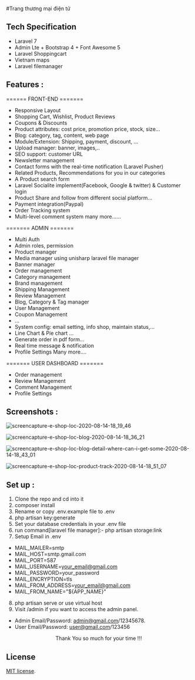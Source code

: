 #Trang thương mại điện tử

## Tech Specification

- Laravel 7
- Admin Lte + Bootstrap 4 + Font Awesome 5
- Laravel Shoppingcart
- Vietnam maps
- Laravel filemanager

## Features :

====== FRONT-END =======

- Responsive Layout
- Shopping Cart, Wishlist, Product Reviews
- Coupons & Discounts
- Product attributes: cost price, promotion price, stock, size...
- Blog: category, tag, content, web page 
- Module/Extension: Shipping, payment, discount, ...
- Upload manager: banner, images,..
- SEO support: customer URL
- Newsletter management
- Contact forms with the real-time notification (Laravel Pusher)
- Related Products, Recommendations for you in our categories
- A Product search form
- Laravel Socialite implement(Facebook, Google & twitter) & Customer login
- Product Share and follow from different social platform...
- Payment integration(Paypal)
- Order Tracking system
- Multi-level comment system
many more......

======= ADMIN =======

- Multi Auth 
- Admin roles, permission
- Product manager
- Media manager using unisharp laravel file manager
- Banner manager
- Order management
- Category management
- Brand management
- Shipping Management
- Review Management
- Blog, Category & Tag manager
- User Management
- Coupon Management
- ...
- System config: email setting, info shop, maintain status,...
- Line Chart & Pie chart ...
- Generate order in pdf form...
- Real time message & notification
- Profile Settings
Many more....


======= USER DASHBOARD =======

- Order management
- Review Management
- Comment Management
- Profile Settings


## Screenshots :

![screencapture-e-shop-loc-2020-08-14-18_19_46](https://user-images.githubusercontent.com/29488275/90719631-a1940d00-e2d4-11ea-89a3-eb36960d687d.png)

![screencapture-e-shop-loc-blog-2020-08-14-18_36_21](https://user-images.githubusercontent.com/29488275/90719648-a8228480-e2d4-11ea-9c57-5ed7aef50e26.png)

![screencapture-e-shop-loc-blog-detail-where-can-i-get-some-2020-08-14-18_43_01](https://user-images.githubusercontent.com/29488275/90719658-ace73880-e2d4-11ea-9cb2-13f2b3b0c4d2.png)

![screencapture-e-shop-loc-product-track-2020-08-14-18_51_07](https://user-images.githubusercontent.com/29488275/90719682-bbcdeb00-e2d4-11ea-8e4e-7d6bfab1c421.png)

## Set up :

1. Clone the repo and cd into it
2. composer install
3. Rename or copy .env.example file to .env
4. php artisan key:generate
5. Set your database credentials in your .env file
6. run command[laravel file manager]:-  php artisan storage:link
7. Setup Email in .env
- MAIL_MAILER=smtp
- MAIL_HOST=smtp.gmail.com
- MAIL_PORT=587
- MAIL_USERNAME=your_email@gmail.com
- MAIL_PASSWORD=your_password
- MAIL_ENCRYPTION=tls
- MAIL_FROM_ADDRESS=your_email@gmail.com
- MAIL_FROM_NAME="${APP_NAME}"

8. php artisan serve or use virtual host
9. Visit /admin if you want to access the admin panel. 
- Admin Email/Password: admin@gmail.com/12345678. 
- User Email/Password: user@gmail.com/123456

<p style="text-align:center">Thank You so much for your time !!!</p>


## License

[MIT license](https://opensource.org/licenses/MIT).
